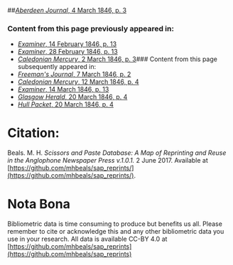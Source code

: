 ##[*Aberdeen Journal*, 4 March 1846, p. 3](https://mhbeals.github.io/sap_html/Aberdeen-Journal/Aberdeen-Journal-4-March-1846-p-3)

### Content from this page previously appeared in:
+ [*Examiner*, 14 February 1846, p. 13](https://mhbeals.github.io/sap_html/Examiner/Examiner-14-February-1846-p-13)
+ [*Examiner*, 28 February 1846, p. 13](https://mhbeals.github.io/sap_html/Examiner/Examiner-28-February-1846-p-13)
+ [*Caledonian Mercury*, 2 March 1846, p. 3](https://mhbeals.github.io/sap_html/Caledonian-Mercury/Caledonian-Mercury-2-March-1846-p-3)### Content from this page subsequently appeared in:
+ [*Freeman's Journal*, 7 March 1846, p. 2](https://mhbeals.github.io/sap_html/Freeman's-Journal/Freeman's-Journal-7-March-1846-p-2)
+ [*Caledonian Mercury*, 12 March 1846, p. 4](https://mhbeals.github.io/sap_html/Caledonian-Mercury/Caledonian-Mercury-12-March-1846-p-4)
+ [*Examiner*, 14 March 1846, p. 13](https://mhbeals.github.io/sap_html/Examiner/Examiner-14-March-1846-p-13)
+ [*Glasgow Herald*, 20 March 1846, p. 4](https://mhbeals.github.io/sap_html/Glasgow-Herald/Glasgow-Herald-20-March-1846-p-4)
+ [*Hull Packet*, 20 March 1846, p. 4](https://mhbeals.github.io/sap_html/Hull-Packet/Hull-Packet-20-March-1846-p-4)
                    
# Citation: 

Beals. M. H. *Scissors and Paste Database: A Map of Reprinting and Reuse in the Anglophone Newspaper Press v.1.0.1.* 2 June 2017. Available at [https://github.com/mhbeals/sap_reprints/](https://github.com/mhbeals/sap_reprints/). 
                    
# Nota Bona

Bibliometric data is time consuming to produce but benefits us all. Please remember to cite or acknowledge this and any other bibliometric data you use in your research. All data is available CC-BY 4.0 at [https://github.com/mhbeals/sap_reprints](https://github.com/mhbeals/sap_reprints)